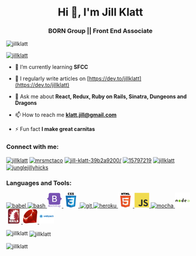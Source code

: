 <h1 align="center">Hi 👋, I'm Jill Klatt</h1>
<h3 align="center">BORN Group || Front End Associate</h3>

<p align="left"> <img src="https://komarev.com/ghpvc/?username=jillklatt&label=Profile%20views&color=0e75b6&style=flat" alt="jillklatt" /> </p>

<p align="left"> <a href="https://github.com/ryo-ma/github-profile-trophy"><img src="https://github-profile-trophy.vercel.app/?username=jillklatt" alt="jillklatt" /></a> </p>

<!-- - 🔭 I’m currently working on ** -->

- 🌱 I’m currently learning **SFCC**

- 📝 I regularly write articles on [https://dev.to/jillklatt](https://dev.to/jillklatt)

- 💬 Ask me about **React, Redux, Ruby on Rails, Sinatra, Dungeons and Dragons**

- 📫 How to reach me **klatt.jill@gmail.com**

- ⚡ Fun fact **I make great carnitas**

<h3 align="left">Connect with me:</h3>
<p align="left">
<a href="https://dev.to/jillklatt" target="blank"><img align="center" src="https://cdn.jsdelivr.net/npm/simple-icons@3.0.1/icons/dev-dot-to.svg" alt="jillklatt" height="30" width="40" /></a>
<a href="https://twitter.com/mrsmctaco" target="blank"><img align="center" src="https://raw.githubusercontent.com/rahuldkjain/github-profile-readme-generator/master/src/images/icons/Social/twitter.svg" alt="mrsmctaco" height="30" width="40" /></a>
<a href="https://linkedin.com/in/jill-klatt-39b2a9200/" target="blank"><img align="center" src="https://raw.githubusercontent.com/rahuldkjain/github-profile-readme-generator/master/src/images/icons/Social/linked-in-alt.svg" alt="jill-klatt-39b2a9200/" height="30" width="40" /></a>
<a href="https://stackoverflow.com/users/15797219" target="blank"><img align="center" src="https://raw.githubusercontent.com/rahuldkjain/github-profile-readme-generator/master/src/images/icons/Social/stack-overflow.svg" alt="15797219" height="30" width="40" /></a>
<a href="https://fb.com/jillklatt" target="blank"><img align="center" src="https://raw.githubusercontent.com/rahuldkjain/github-profile-readme-generator/master/src/images/icons/Social/facebook.svg" alt="jillklatt" height="30" width="40" /></a>
<a href="https://instagram.com/junglejillyhicks" target="blank"><img align="center" src="https://raw.githubusercontent.com/rahuldkjain/github-profile-readme-generator/master/src/images/icons/Social/instagram.svg" alt="junglejillyhicks" height="30" width="40" /></a>
</p>

<h3 align="left">Languages and Tools:</h3>
<p align="left"> <a href="https://babeljs.io/" target="_blank"> <img src="https://www.vectorlogo.zone/logos/babeljs/babeljs-icon.svg" alt="babel" width="40" height="40"/> </a> <a href="https://www.gnu.org/software/bash/" target="_blank"> <img src="https://www.vectorlogo.zone/logos/gnu_bash/gnu_bash-icon.svg" alt="bash" width="40" height="40"/> </a> <a href="https://getbootstrap.com" target="_blank"> <img src="https://raw.githubusercontent.com/devicons/devicon/master/icons/bootstrap/bootstrap-plain-wordmark.svg" alt="bootstrap" width="40" height="40"/> </a> <a href="https://www.w3schools.com/css/" target="_blank"> <img src="https://raw.githubusercontent.com/devicons/devicon/master/icons/css3/css3-original-wordmark.svg" alt="css3" width="40" height="40"/> </a> <a href="https://git-scm.com/" target="_blank"> <img src="https://www.vectorlogo.zone/logos/git-scm/git-scm-icon.svg" alt="git" width="40" height="40"/> </a> <a href="https://heroku.com" target="_blank"> <img src="https://www.vectorlogo.zone/logos/heroku/heroku-icon.svg" alt="heroku" width="40" height="40"/> </a> <a href="https://www.w3.org/html/" target="_blank"> <img src="https://raw.githubusercontent.com/devicons/devicon/master/icons/html5/html5-original-wordmark.svg" alt="html5" width="40" height="40"/> </a> <a href="https://developer.mozilla.org/en-US/docs/Web/JavaScript" target="_blank"> <img src="https://raw.githubusercontent.com/devicons/devicon/master/icons/javascript/javascript-original.svg" alt="javascript" width="40" height="40"/> </a> <a href="https://mochajs.org" target="_blank"> <img src="https://www.vectorlogo.zone/logos/mochajs/mochajs-icon.svg" alt="mocha" width="40" height="40"/> </a> <a href="https://nodejs.org" target="_blank"> <img src="https://raw.githubusercontent.com/devicons/devicon/master/icons/nodejs/nodejs-original-wordmark.svg" alt="nodejs" width="40" height="40"/> </a> <a href="https://rubyonrails.org" target="_blank"> <img src="https://raw.githubusercontent.com/devicons/devicon/master/icons/rails/rails-original-wordmark.svg" alt="rails" width="40" height="40"/> </a> <a href="https://www.ruby-lang.org/en/" target="_blank"> <img src="https://raw.githubusercontent.com/devicons/devicon/master/icons/ruby/ruby-original.svg" alt="ruby" width="40" height="40"/> </a> <a href="https://webpack.js.org" target="_blank"> <img src="https://raw.githubusercontent.com/devicons/devicon/d00d0969292a6569d45b06d3f350f463a0107b0d/icons/webpack/webpack-original-wordmark.svg" alt="webpack" width="40" height="40"/> </a></p>

<p><img align="left" src="https://github-readme-stats.vercel.app/api/top-langs?username=jillklatt&show_icons=true&locale=en&layout=compact" alt="jillklatt" /></p>

<p>&nbsp;<img align="center" src="https://github-readme-stats.vercel.app/api?username=jillklatt&show_icons=true&locale=en" alt="jillklatt" /></p>

<p><img align="center" src="https://github-readme-streak-stats.herokuapp.com/?user=jillklatt&" alt="jillklatt" /></p>
